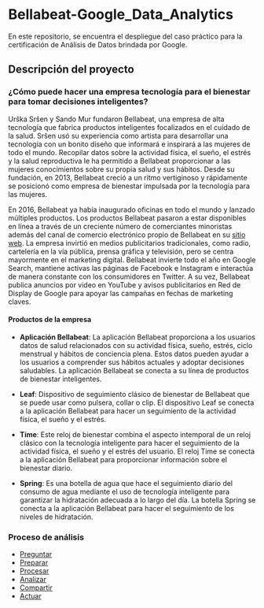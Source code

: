 # Bellabeat-Google_Data_Analytics

En este repositorio, se encuentra el despliegue del caso práctico para la certificación de Análisis de Datos brindada por Google.

## Descripción del proyecto

### ¿Cómo puede hacer una empresa tecnología para el bienestar para tomar decisiones inteligentes?
Urška Sršen y Sando Mur fundaron Bellabeat, una empresa de alta tecnología que fabrica productos inteligentes focalizados en el cuidado de la salud. Sršen usó su experiencia como artista para desarrollar una tecnología con un bonito diseño que informará e inspirará a las mujeres de todo el mundo. Recopilar datos sobre la actividad física, el sueño, el estrés y la salud reproductiva le ha permitido a Bellabeat proporcionar a las mujeres conocimientos sobre su propia salud y sus hábitos. Desde su fundación, en 2013, Bellabeat creció a un ritmo vertiginoso y rápidamente se posicionó como empresa de bienestar impulsada por la tecnología para las mujeres.

En 2016, Bellabeat ya había inaugurado oficinas en todo el mundo y lanzado múltiples productos. Los productos Bellabeat pasaron a estar disponibles en línea a través de un creciente número de comerciantes minoristas además del canal de comercio electrónico propio de Bellabeat en su [sitio web](https://bellabeat.com/). La empresa invirtió en medios publicitarios tradicionales, como radio, cartelería en la vía pública, prensa gráfica y televisión, pero se centra mayormente en el marketing digital. Bellabeat invierte todo el año en Google Search, mantiene activas las páginas de Facebook e Instagram e interactúa de manera constante con los consumidores en Twitter. A su vez, Bellabeat publica anuncios por video en YouTube y avisos publicitarios en Red de Display de Google para apoyar las campañas en fechas de marketing claves.


#### Productos de la empresa

* **Aplicación Bellabeat**: La aplicación Bellabeat proporciona a los usuarios datos de salud relacionados con su actividad física, sueño, estrés, ciclo menstrual y hábitos de conciencia plena. Estos datos pueden ayudar a los usuarios a comprender sus hábitos actuales y adoptar decisiones saludables. La aplicación Bellabeat se conecta a su línea de productos de bienestar inteligentes.

* **Leaf**: Dispositivo de seguimiento clásico de bienestar de Bellabeat que se puede usar como pulsera, collar o clip. El dispositivo Leaf se conecta a la aplicación Bellabeat para hacer un seguimiento de la actividad física, el sueño y el estrés.

*	**Time**: Este reloj de bienestar combina el aspecto intemporal de un reloj clásico con la tecnología inteligente para hacer el seguimiento de la actividad física, el sueño y el estrés del usuario. El reloj Time se conecta a la aplicación Bellabeat para proporcionar información sobre el bienestar diario.

*	**Spring**: Es una botella de agua que hace el seguimiento diario del consumo de agua mediante el uso de tecnología inteligente para garantizar la hidratación adecuada a lo largo del día. La botella Spring se conecta a la aplicación Bellabeat para hacer el seguimiento de los niveles de hidratación.

### Proceso de análisis
- [Preguntar](https://github.com/semilun4)
- [Preparar](https://github.com/semilun4)
- [Procesar](https://github.com/semilun4)
- [Analizar](https://github.com/semilun4)
- [Compartir](https://github.com/semilun4)
- [Actuar](https://github.com/semilun4)


